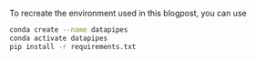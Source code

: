 To recreate the environment used in this blogpost, you can use 


```bash
conda create --name datapipes
conda activate datapipes
pip install -r requirements.txt
```